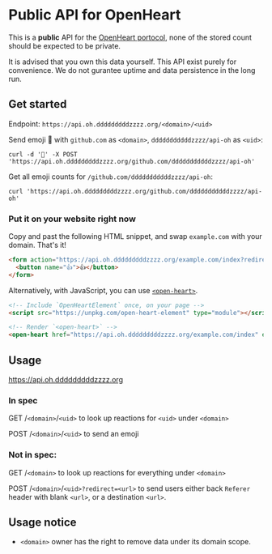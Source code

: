 # Public API for OpenHeart

This is a **public** API for the [OpenHeart portocol](https://github.com/dddddddddzzzz/OpenHeart), none of the stored count should be expected to be private.

It is advised that you own this data yourself. This API exist purely for convenience. We do not gurantee uptime and data persistence in the long run.

## Get started

Endpoint: `https://api.oh.dddddddddzzzz.org/<domain>/<uid>`

Send emoji 💯 with `github.com` as `<domain>`, `dddddddddddzzzz/api-oh` as `<uid>`:

`curl -d '💯' -X POST 'https://api.oh.dddddddddzzzz.org/github.com/dddddddddddzzzz/api-oh'`

Get all emoji counts for `/github.com/dddddddddddzzzz/api-oh`:

`curl 'https://api.oh.dddddddddzzzz.org/github.com/dddddddddddzzzz/api-oh'`

### Put it on your website right now

Copy and past the following HTML snippet, and swap `example.com` with your domain. That's it!

```html
<form action="https://api.oh.dddddddddzzzz.org/example.com/index?redirect" method="POST" enctype="text/plain">
  <button name="👍">👍</button>
</form>
```

Alternatively, with JavaScript, you can use [`<open-heart>`](https://github.com/dddddddddzzzz/open-heart-element).

```html
<!-- Include `OpenHeartElement` once, on your page -->
<script src="https://unpkg.com/open-heart-element" type="module"></script>

<!-- Render `<open-heart>` -->
<open-heart href="https://api.oh.dddddddddzzzz.org/example.com/index" emoji="👍">👍</open-heart>
```

## Usage

https://api.oh.dddddddddzzzz.org

### In spec

GET /`<domain>`/`<uid>` to look up reactions for `<uid>` under `<domain>`

POST /`<domain>`/`<uid>` to send an emoji

### Not in spec:

GET /`<domain>` to look up reactions for everything under `<domain>`

POST /`<domain>`/`<uid>?redirect=<url>` to send users either back `Referer` header with blank `<url>`, or a destination `<url>`.

## Usage notice

- `<domain>` owner has the right to remove data under its domain scope.
